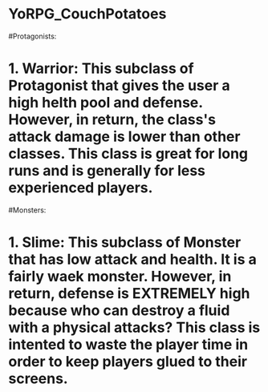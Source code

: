 # YoRPG_CouchPotatoes

#Protagonists:
   # 1. Warrior: This subclass of Protagonist that gives the user a high helth pool and defense. However, in return, the                         class's attack damage is lower than other classes. This class is great for long runs and is generally for                      less experienced players.


#Monsters:
   # 1. Slime: This subclass of Monster that has low attack and health. It is a fairly waek monster. However, in return,                       defense is EXTREMELY high because who can destroy a fluid with a physical attacks? This class is intented to                   waste the player time in order to keep players glued to their screens.
